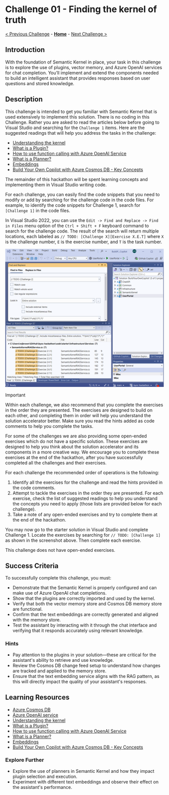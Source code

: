 # Challenge 01 - Finding the kernel of truth

[< Previous Challenge](./Challenge-00.md) - **[Home](../README.md)** - [Next Challenge >](./Challenge-02.md)

## Introduction

With the foundation of Semantic Kernel in place, your task in this challenge is to explore the use of plugins, vector memory, and Azure OpenAI services for chat completion. You’ll implement and extend the components needed to build an intelligent assistant that provides responses based on user questions and stored knowledge.

## Description

This challenge is intended to get you familiar with Semantic Kernel that is used extensively to implement this solution. There is no coding in this Challenge. Rather you are asked to read the articles below before going to Visual Studio and searching for the `Challenge 1` items. Here are the suggested readings that will help you address the tasks in the challenge:

- [Understanding the kernel](https://learn.microsoft.com/semantic-kernel/concepts/kernel?pivots=programming-language-csharp)
- [What is a Plugin?](https://learn.microsoft.com/semantic-kernel/concepts/plugins/?pivots=programming-language-csharp)
- [How to use function calling with Azure OpenAI Service](https://learn.microsoft.com/azure/ai-services/openai/how-to/function-calling)
- [What is a Planner?](https://learn.microsoft.com/semantic-kernel/concepts/planning?pivots=programming-language-csharp)
- [Embeddings](https://platform.openai.com/docs/guides/embeddings/use-cases)
- [Build Your Own Copilot with Azure Cosmos DB - Key Concepts](https://github.com/Azure/BuildYourOwnCopilot/blob/main/docs/concepts.md)

The remainder of this hackathon will be spent learning concepts and implementing them in Visual Studio writing code.

For each challenge, you can easily find the code snippets that you need to modify or add by searching for the challenge code in the code files. For example, to identify the code snippets for Challenge 1, search for `[Challenge 1]` in the code files.

In Visual Studio 2022, you can use the `Edit -> Find and Replace -> Find in Files` menu option of the `Ctrl + Shift + F` keyboard command to search for the challenge code. The result of the search will return multiple locations, each labeled as `// TODO: [Challenge X][Exercise X.E.T]` where `X` is the challenge number, `E` is the exercise number, and `T` is the task number.

![Search for Challenges](media/search-challenges.png)

> [!IMPORTANT]
> Within each challenge, we also recommend that you complete the exercises in the order they are presented. The exercises are designed to build on each other, and completing them in order will help you understand the solution accelerator better. Make sure you read the hints added as code comments to help you complete the tasks.

For some of the challenges we are also providing some open-ended exercises which do not have a specific solution. These exercises are designed to help you think about the solution accelerator and its components in a more creative way. We encourage you to complete these exercises at the end of the hackathon, after you have successfully completed all the challenges and their exercises.

For each challenge the recommended order of operations is the following:

1. Identify all the exercises for the challenge and read the hints provided in the code comments.
2. Attempt to tackle the exercises in the order they are presented. For each exercise, check the list of suggested readings to help you understand the concepts you need to apply (those lists are provided below for each challenge).
3. Take a note of any open-ended exercises and try to complete them at the end of the hackathon.

You may now go to the starter solution in Visual Studio and complete Challenge 1. Locate the exercises by searching for `// TODO: [Challenge 1]` as shown in the screenshot above. Then complete each exercise.

This challenge does not have open-ended exercises.

## Success Criteria

To successfully complete this challenge, you must:

- Demonstrate that the Semantic Kernel is properly configured and can make use of Azure OpenAI chat completions.
- Show that the plugins are correctly imported and used by the kernel.
- Verify that both the vector memory store and Cosmos DB memory store are functional.
- Confirm that the text embeddings are correctly generated and aligned with the memory store.
- Test the assistant by interacting with it through the chat interface and verifying that it responds accurately using relevant knowledge.

### Hints

- Pay attention to the plugins in your solution—these are critical for the assistant's ability to retrieve and use knowledge.
- Review the Cosmos DB change feed setup to understand how changes are tracked and applied to the memory store.
- Ensure that the text embedding service aligns with the RAG pattern, as this will directly impact the quality of your assistant's responses.

## Learning Resources

- [Azure Cosmos DB](https://learn.microsoft.com/azure/cosmos-db/)
- [Azure OpenAI service](https://learn.microsoft.com/azure/cognitive-services/openai/overview)
- [Understanding the kernel](https://learn.microsoft.com/semantic-kernel/concepts/kernel?pivots=programming-language-csharp)
- [What is a Plugin?](https://learn.microsoft.com/semantic-kernel/concepts/plugins/?pivots=programming-language-csharp)
- [How to use function calling with Azure OpenAI Service](https://learn.microsoft.com/azure/ai-services/openai/how-to/function-calling)
- [What is a Planner?](https://learn.microsoft.com/semantic-kernel/concepts/planning?pivots=programming-language-csharp)
- [Embeddings](https://platform.openai.com/docs/guides/embeddings/use-cases)
- [Build Your Own Copilot with Azure Cosmos DB - Key Concepts](https://github.com/Azure/BuildYourOwnCopilot/blob/main/docs/concepts.md)

### Explore Further

- Explore the use of planners in Semantic Kernel and how they impact plugin selection and execution.
- Experiment with different text embeddings and observe their effect on the assistant's performance.

